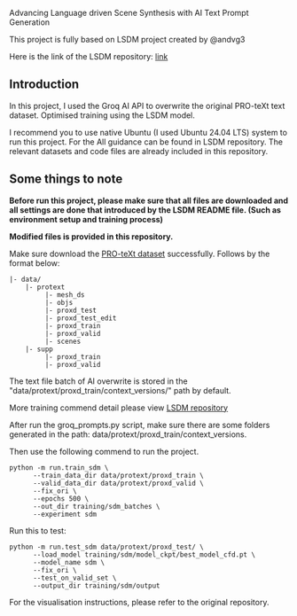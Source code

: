 Advancing Language driven Scene Synthesis with AI Text Prompt Generation

This project is fully based on LSDM project created by @andvg3 

Here is the link of the LSDM repository: [link](https://github.com/andvg3/LSDM.git)

## Introduction
In this project, I used the Groq AI API to overwrite the original PRO-teXt text dataset. Optimised training using the LSDM model.

I recommend you to use native Ubuntu (I used Ubuntu 24.04 LTS) system to run this project. For the All guidance can be found in LSDM repository. The relevant datasets and code files are already included in this repository.

## Some things to note

**Before run this project, please make sure that all files are downloaded and all settings are done that introduced by the LSDM README file. (Such as environment setup and training process)**

**Modified files is provided in this repository.**

Make sure download the [PRO-teXt dataset](https://forms.gle/AutfNYQEF6K9DRYs7) successfully. Follows by the format below:

```
|- data/
    |- protext
         |- mesh_ds
         |- objs
         |- proxd_test
         |- proxd_test_edit
         |- proxd_train
         |- proxd_valid
         |- scenes
    |- supp
         |- proxd_train
         |- proxd_valid
```

The text file batch of AI overwrite is stored in the "data/protext/proxd_train/context_versions/" path by default.

More training commend detail please view [LSDM repository](https://github.com/andvg3/LSDM.git)

After run the groq_prompts.py script, make sure there are some folders generated in the path: data/protext/proxd_train/context_versions.

Then use the following commend to run the project.

```
python -m run.train_sdm \
      --train_data_dir data/protext/proxd_train \
      --valid_data_dir data/protext/proxd_valid \
      --fix_ori \
      --epochs 500 \
      --out_dir training/sdm_batches \
      --experiment sdm
```

Run this to test:

```
python -m run.test_sdm data/protext/proxd_test/ \
      --load_model training/sdm/model_ckpt/best_model_cfd.pt \
      --model_name sdm \
      --fix_ori \
      --test_on_valid_set \
      --output_dir training/sdm/output
```

For the visualisation instructions, please refer to the original repository.
